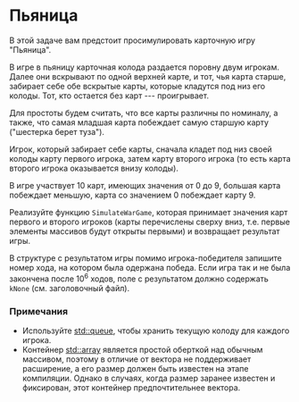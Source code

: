 # Пьяница

В этой задаче вам предстоит просимулировать карточную игру "Пьяница".

В игре в пьяницу карточная колода раздается поровну двум игрокам. Далее они вскрывают по одной верхней карте, и тот, чья карта старше, забирает себе обе вскрытые карты, которые кладутся под низ его колоды. Тот, кто остается без карт --- проигрывает.

Для простоты будем считать, что все карты различны по номиналу, а также, что самая младшая карта побеждает самую старшую карту ("шестерка берет туза").

Игрок, который забирает себе карты, сначала кладет под низ своей колоды карту первого игрока, затем карту второго игрока (то есть карта второго игрока оказывается внизу колоды).

В игре участвует 10 карт, имеющих значения от 0 до 9, большая карта побеждает меньшую, карта со значением 0 побеждает карту 9.

Реализуйте функцию `SimulateWarGame`, которая принимает значения карт первого и второго игроков (карты перечислены сверху вниз,
т.е. первые элементы массивов будут открыты первыми) и возвращает результат игры.

В структуре с результатом игры помимо игрока-победителя запишите номер хода, на котором была одержана победа. Если игра так и не была
закончена после $`10^6`$ ходов, поле с результатом должно содержать `kNone` (см. заголовочный файл).

### Примечания
* Используйте [std::queue](http://en.cppreference.com/w/cpp/container/queue), чтобы хранить текущую колоду для каждого игрока.
* Контейнер [std::array](http://en.cppreference.com/w/cpp/container/array) является простой оберткой над обычным массивом, поэтому
в отличие от вектора не поддерживает расширение, а его размер должен быть известен на этапе компиляции. Однако в случаях, когда
размер заранее известен и фиксирован, этот контейнер предпочтительнее вектора.
